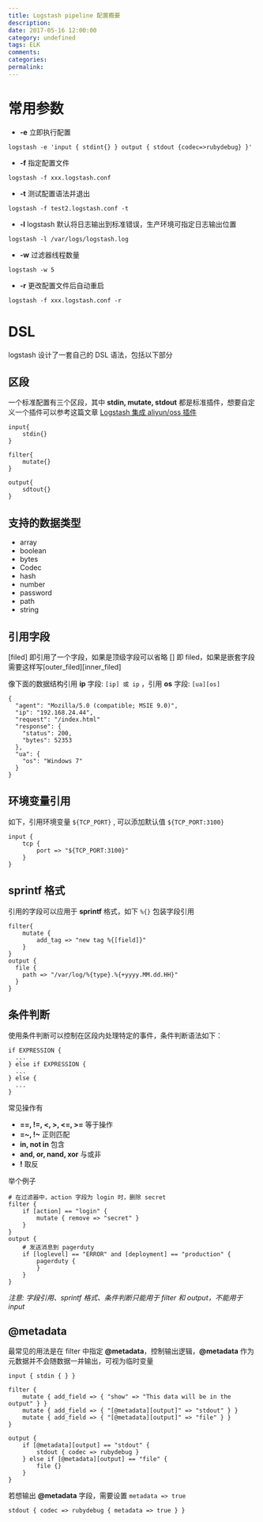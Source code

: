```yaml
---
title: Logstash pipeline 配置概要
description:
date: 2017-05-16 12:00:00
category: undefined
tags: ELK
comments:
categories:
permalink:
---
```



# 常用参数

- **-e** 立即执行配置

```shell
logstash -e 'input { stdint{} } output { stdout {codec=>rubydebug} }'
```

- **-f** 指定配置文件
    
```shell
logstash -f xxx.logstash.conf
```
    
- **-t** 测试配置语法并退出
    
```shell
logstash -f test2.logstash.conf -t
```
    
- **-l** logstash 默认将日志输出到标准错误，生产环境可指定日志输出位置
    
```shell
logstash -l /var/logs/logstash.log
```
    
- **-w** 过滤器线程数量
    
```shell
logstash -w 5
```

- **-r** 更改配置文件后自动重启
    
```shell
logstash -f xxx.logstash.conf -r
```
    
# DSL

logstash 设计了一套自己的 DSL 语法，包括以下部分

## 区段

一个标准配置有三个区段，其中 **stdin, mutate, stdout** 都是标准插件，想要自定义一个插件可以参考这篇文章 [Logstash 集成 aliyun/oss 插件]()

```shell
input{
    stdin{}
}

filter{
    mutate{}
}

output{
    sdtout{}
}
```

## 支持的数据类型

- array
- boolean
- bytes
- Codec
- hash
- number
- password
- path
- string

## 引用字段

[filed] 即引用了一个字段，如果是顶级字段可以省略 [] 即 filed，如果是嵌套字段需要这样写[outer_filed][inner_filed]

像下面的数据结构引用 **ip** 字段: `[ip] 或 ip` ，引用 **os** 字段: `[ua][os]`

```shell
{
  "agent": "Mozilla/5.0 (compatible; MSIE 9.0)",
  "ip": "192.168.24.44",
  "request": "/index.html"
  "response": {
    "status": 200,
    "bytes": 52353
  },
  "ua": {
    "os": "Windows 7"
  }
}
```

## 环境变量引用

如下，引用环境变量 `${TCP_PORT}` , 可以添加默认值 `${TCP_PORT:3100}`

```shell
input {
    tcp {
        port => "${TCP_PORT:3100}"
    }
}
```

## sprintf 格式

引用的字段可以应用于 **sprintf** 格式，如下 `%{}` 包装字段引用

```shell
filter{
	mutate {
		add_tag => "new tag %{[field]}"
	}
}	
output {
  file {
    path => "/var/log/%{type}.%{+yyyy.MM.dd.HH}"
  }
}
```

## 条件判断

使用条件判断可以控制在区段内处理特定的事件，条件判断语法如下：

```shell
if EXPRESSION {
  ...
} else if EXPRESSION {
  ...
} else {
  ...
}
```

常见操作有

- **==, !=, <, >, <=, >=** 等于操作
- **=~, !~**  正则匹配
- **in, not in** 包含
- **and, or, nand, xor** 与或非
- **!** 取反

举个例子

```shell
# 在过滤器中，action 字段为 login 时，删除 secret
filter {
    if [action] == "login" {
        mutate { remove => "secret" }
    }
}
output {
    # 发送消息到 pagerduty
    if [loglevel] == "ERROR" and [deployment] == "production" {
        pagerduty {
        }
    }
}
```

*注意: 字段引用、sprintf 格式、条件判断只能用于 filter 和 output，不能用于input*

## @metadata

最常见的用法是在 filter 中指定 **@metadata**，控制输出逻辑，**@metadata** 作为元数据并不会随数据一并输出，可视为临时变量

```shell
input { stdin { } }

filter {
    mutate { add_field => { "show" => "This data will be in the output" } }
    mutate { add_field => { "[@metadata][output]" => "stdout" } }
    mutate { add_field => { "[@metadata][output]" => "file" } }
}

output {
    if [@metadata][output] == "stdout" {
        stdout { codec => rubydebug }
    } else if [@metadata][output] == "file" {
        file {}
    }
}
```

若想输出 **@metadata** 字段，需要设置 `metadata => true`

```shell
stdout { codec => rubydebug { metadata => true } }
```
